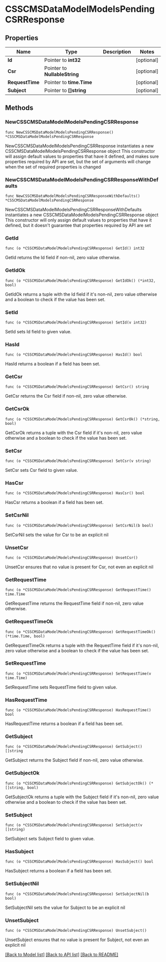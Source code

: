 # CSSCMSDataModelModelsPendingCSRResponse

## Properties

Name | Type | Description | Notes
------------ | ------------- | ------------- | -------------
**Id** | Pointer to **int32** |  | [optional] 
**Csr** | Pointer to **NullableString** |  | [optional] 
**RequestTime** | Pointer to **time.Time** |  | [optional] 
**Subject** | Pointer to **[]string** |  | [optional] 

## Methods

### NewCSSCMSDataModelModelsPendingCSRResponse

`func NewCSSCMSDataModelModelsPendingCSRResponse() *CSSCMSDataModelModelsPendingCSRResponse`

NewCSSCMSDataModelModelsPendingCSRResponse instantiates a new CSSCMSDataModelModelsPendingCSRResponse object
This constructor will assign default values to properties that have it defined,
and makes sure properties required by API are set, but the set of arguments
will change when the set of required properties is changed

### NewCSSCMSDataModelModelsPendingCSRResponseWithDefaults

`func NewCSSCMSDataModelModelsPendingCSRResponseWithDefaults() *CSSCMSDataModelModelsPendingCSRResponse`

NewCSSCMSDataModelModelsPendingCSRResponseWithDefaults instantiates a new CSSCMSDataModelModelsPendingCSRResponse object
This constructor will only assign default values to properties that have it defined,
but it doesn't guarantee that properties required by API are set

### GetId

`func (o *CSSCMSDataModelModelsPendingCSRResponse) GetId() int32`

GetId returns the Id field if non-nil, zero value otherwise.

### GetIdOk

`func (o *CSSCMSDataModelModelsPendingCSRResponse) GetIdOk() (*int32, bool)`

GetIdOk returns a tuple with the Id field if it's non-nil, zero value otherwise
and a boolean to check if the value has been set.

### SetId

`func (o *CSSCMSDataModelModelsPendingCSRResponse) SetId(v int32)`

SetId sets Id field to given value.

### HasId

`func (o *CSSCMSDataModelModelsPendingCSRResponse) HasId() bool`

HasId returns a boolean if a field has been set.

### GetCsr

`func (o *CSSCMSDataModelModelsPendingCSRResponse) GetCsr() string`

GetCsr returns the Csr field if non-nil, zero value otherwise.

### GetCsrOk

`func (o *CSSCMSDataModelModelsPendingCSRResponse) GetCsrOk() (*string, bool)`

GetCsrOk returns a tuple with the Csr field if it's non-nil, zero value otherwise
and a boolean to check if the value has been set.

### SetCsr

`func (o *CSSCMSDataModelModelsPendingCSRResponse) SetCsr(v string)`

SetCsr sets Csr field to given value.

### HasCsr

`func (o *CSSCMSDataModelModelsPendingCSRResponse) HasCsr() bool`

HasCsr returns a boolean if a field has been set.

### SetCsrNil

`func (o *CSSCMSDataModelModelsPendingCSRResponse) SetCsrNil(b bool)`

 SetCsrNil sets the value for Csr to be an explicit nil

### UnsetCsr
`func (o *CSSCMSDataModelModelsPendingCSRResponse) UnsetCsr()`

UnsetCsr ensures that no value is present for Csr, not even an explicit nil
### GetRequestTime

`func (o *CSSCMSDataModelModelsPendingCSRResponse) GetRequestTime() time.Time`

GetRequestTime returns the RequestTime field if non-nil, zero value otherwise.

### GetRequestTimeOk

`func (o *CSSCMSDataModelModelsPendingCSRResponse) GetRequestTimeOk() (*time.Time, bool)`

GetRequestTimeOk returns a tuple with the RequestTime field if it's non-nil, zero value otherwise
and a boolean to check if the value has been set.

### SetRequestTime

`func (o *CSSCMSDataModelModelsPendingCSRResponse) SetRequestTime(v time.Time)`

SetRequestTime sets RequestTime field to given value.

### HasRequestTime

`func (o *CSSCMSDataModelModelsPendingCSRResponse) HasRequestTime() bool`

HasRequestTime returns a boolean if a field has been set.

### GetSubject

`func (o *CSSCMSDataModelModelsPendingCSRResponse) GetSubject() []string`

GetSubject returns the Subject field if non-nil, zero value otherwise.

### GetSubjectOk

`func (o *CSSCMSDataModelModelsPendingCSRResponse) GetSubjectOk() (*[]string, bool)`

GetSubjectOk returns a tuple with the Subject field if it's non-nil, zero value otherwise
and a boolean to check if the value has been set.

### SetSubject

`func (o *CSSCMSDataModelModelsPendingCSRResponse) SetSubject(v []string)`

SetSubject sets Subject field to given value.

### HasSubject

`func (o *CSSCMSDataModelModelsPendingCSRResponse) HasSubject() bool`

HasSubject returns a boolean if a field has been set.

### SetSubjectNil

`func (o *CSSCMSDataModelModelsPendingCSRResponse) SetSubjectNil(b bool)`

 SetSubjectNil sets the value for Subject to be an explicit nil

### UnsetSubject
`func (o *CSSCMSDataModelModelsPendingCSRResponse) UnsetSubject()`

UnsetSubject ensures that no value is present for Subject, not even an explicit nil

[[Back to Model list]](../README.md#documentation-for-models) [[Back to API list]](../README.md#documentation-for-api-endpoints) [[Back to README]](../README.md)


